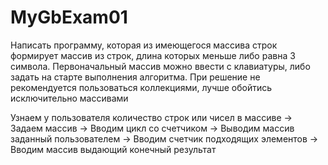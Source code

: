 # MyGbExam01

Написать программу, которая из имеющегося массива строк 
формирует массив из строк, 
длина которых меньше либо равна 3 символа. 
Первоначальный массив можно ввести с клавиатуры, 
либо задать на старте выполнения алгоритма. При решение не рекомендуется пользоваться коллекциями,
лучше обойтись исключительно массивами

Узнаем у пользователя количество строк или чисел в массиве -> Задаем массив -> Вводим цикл со счетчиком -> Выводим массив заданный пользователем -> 
Вводим счетчик подходящих элементов -> Вводим массив выдающий конечный результат
